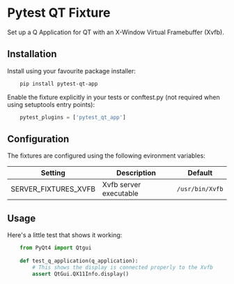 # Pytest QT Fixture
        
Set up a Q Application for QT with an X-Window Virtual Framebuffer (Xvfb).
        
## Installation

Install using your favourite package installer:
```bash
    pip install pytest-qt-app
```
    
Enable the fixture explicitly in your tests or conftest.py (not required when using setuptools entry points):

```python
    pytest_plugins = ['pytest_qt_app']
```
## Configuration

The fixtures are configured using the following evironment variables:

| Setting | Description | Default
| ------- | ----------- | -------
| SERVER_FIXTURES_XVFB | Xvfb server executable | `/usr/bin/Xvfb`

## Usage

Here's a little test that shows it working:

```python
    from PyQt4 import Qtgui
    
    def test_q_application(q_application):
        # This shows the display is connected properly to the Xvfb
        assert QtGui.QX11Info.display()         
```